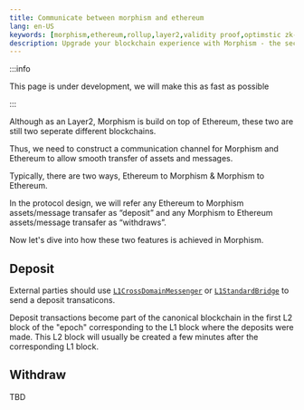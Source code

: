 ```yaml
---
title: Communicate between morphism and ethereum
lang: en-US
keywords: [morphism,ethereum,rollup,layer2,validity proof,optimstic zk-rollup]
description: Upgrade your blockchain experience with Morphism - the secure decentralized, cost0efficient, and high-performing optimstic zk-rollup solution. Try it now!
---
```


:::info

This page is under development, we will make this as fast as possible

:::

Although as an Layer2, Morphism is build on top of Ethereum, these two are still two seperate different blockchains.

Thus, we need to construct a communication channel for Morphism and Ethereum to allow smooth transfer of assets and messages.

Typically, there are two ways, Ethereum to Morphism & Morphism to Ethereum.

In the protocol design, we will refer any Ethereum to Morphism assets/message transafer as “deposit” and any Morphism to Ethereum assets/message transafer as “withdraws”.

Now let's dive into how these two features is achieved in Morphism.

## Deposit
External parties should use [`L1CrossDomainMessenger`](https://github.com/morphism-labs/contracts/blob/main/contracts/L1/L1CrossDomainMessenger.sol) or [`L1StandardBridge`](https://github.com/morphism-labs/contracts/blob/main/contracts/L1/L1StandardBridge.sol) to send a deposit transaticons.

Deposit transactions become part of the canonical blockchain in the first L2 block of the "epoch" corresponding to the L1 block where the deposits were made. 
This L2 block will usually be created a few minutes after the corresponding L1 block.



## Withdraw

TBD